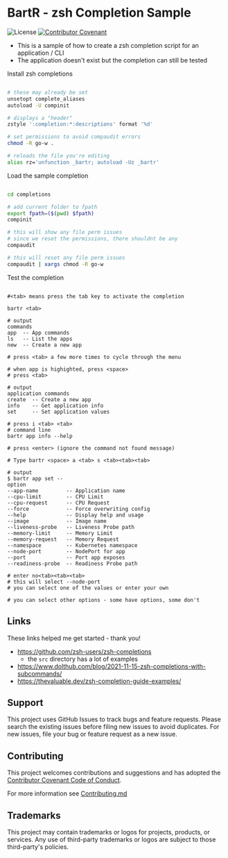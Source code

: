 # BartR - zsh Completion Sample

![License](https://img.shields.io/badge/license-MIT-green.svg)
[![Contributor Covenant](https://img.shields.io/badge/Contributor%20Covenant-2.1-4baaaa.svg)](code_of_conduct.md)

- This is a sample of how to create a zsh completion script for an application / CLI
- The application doesn't exist but the completion can still be tested

Install zsh completions

```bash

# these may already be set
unsetopt complete_aliases
autoload -U compinit

# displays a "header"
zstyle ':completion:*:descriptions' format '%d'

# set permissions to avoid compaudit errors    
chmod -R go-w .

# reloads the file you're editing
alias rz='unfunction _bartr; autoload -Uz _bartr'

```

Load the sample completion

```bash

cd completions

# add current folder to fpath
export fpath=($(pwd) $fpath)
compinit

# this will show any file perm issues
# since we reset the permissions, there shouldnt be any
compaudit

# this will reset any file perm issues
compaudit | xargs chmod -R go-w

```

Test the completion

```text

#<tab> means press the tab key to activate the completion

bartr <tab>

# output
commands
app  -- App commands
ls   -- List the apps
new  -- Create a new app

# press <tab> a few more times to cycle through the menu

# when app is highighted, press <space>
# press <tab>

# output
application commands
create  -- Create a new app
info    -- Get application info
set     -- Set application values

# press i <tab> <tab>
# command line
bartr app info --help

# press <enter> (ignore the command not found message)

# Type bartr <space> a <tab> s <tab><tab><tab>

# output
$ bartr app set --
option
--app-name         -- Application name
--cpu-limit        -- CPU Limit
--cpu-request      -- CPU Request
--force            -- Force overwriting config
--help             -- Display help and usage
--image            -- Image name
--liveness-probe   -- Liveness Probe path
--memory-limit     -- Memory Limit
--memory-request   -- Memory Request
--namespace        -- Kubernetes namespace
--node-port        -- NodePort for app
--port             -- Port app exposes
--readiness-probe  -- Readiness Probe path

# enter no<tab><tab><tab>
# this will select --node-port
# you can select one of the values or enter your own

# you can select other options - some have options, some don't

```

## Links

These links helped me get started - thank you!

- <https://github.com/zsh-users/zsh-completions>
  - the `src` directory has a lot of examples
- <https://www.dolthub.com/blog/2021-11-15-zsh-completions-with-subcommands/>
- <https://thevaluable.dev/zsh-completion-guide-examples/>

## Support

This project uses GitHub Issues to track bugs and feature requests. Please search the existing issues before filing new issues to avoid duplicates.  For new issues, file your bug or feature request as a new issue.

## Contributing

This project welcomes contributions and suggestions and has adopted the [Contributor Covenant Code of Conduct](https://www.contributor-covenant.org/version/2/1/code_of_conduct.html).

For more information see [Contributing.md](./.github/CONTRIBUTING.md)

## Trademarks

This project may contain trademarks or logos for projects, products, or services. Any use of third-party trademarks or logos are subject to those third-party's policies.
